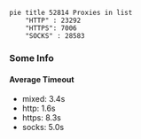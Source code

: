 
```mermaid
pie title 52814 Proxies in list
    "HTTP" : 23292
    "HTTPS": 7006
    "SOCKS" : 28583
```

### Some Info
#### Average Timeout

- mixed: 3.4s
- http: 1.6s
- https: 8.3s
- socks: 5.0s
